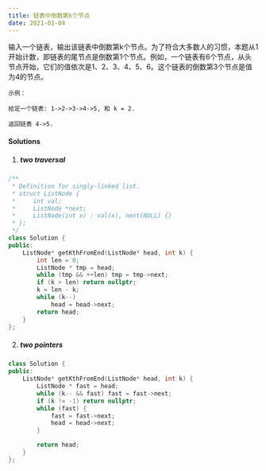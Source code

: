 ```yaml
---
title: 链表中倒数第k个节点
date: 2021-01-04
---
```

输入一个链表，输出该链表中倒数第k个节点。为了符合大多数人的习惯，本题从1开始计数，即链表的尾节点是倒数第1个节点。例如，一个链表有6个节点，从头节点开始，它们的值依次是1、2、3、4、5、6。这个链表的倒数第3个节点是值为4的节点。

 

```
示例：

给定一个链表: 1->2->3->4->5, 和 k = 2.

返回链表 4->5.
```


#### Solutions

1. ##### two traversal


```cpp
/**
 * Definition for singly-linked list.
 * struct ListNode {
 *     int val;
 *     ListNode *next;
 *     ListNode(int x) : val(x), next(NULL) {}
 * };
 */
class Solution {
public:
    ListNode* getKthFromEnd(ListNode* head, int k) {
        int len = 0;
        ListNode * tmp = head;
        while (tmp && ++len) tmp = tmp->next;
        if (k > len) return nullptr;
        k = len - k;
        while (k--)
            head = head->next;
        return head;
    }
};
```


2. ##### two pointers

```cpp
class Solution {
public:
    ListNode* getKthFromEnd(ListNode* head, int k) {
        ListNode * fast = head;
        while (k-- && fast) fast = fast->next;
        if (k != -1) return nullptr;
        while (fast) {
            fast = fast->next;
            head = head->next;
        }

        return head;
    }
};
```